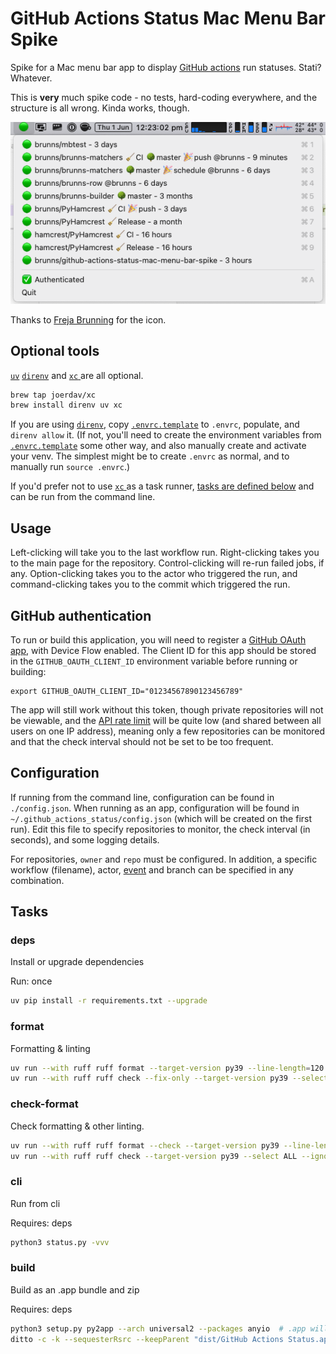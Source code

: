 # GitHub Actions Status Mac Menu Bar Spike

Spike for a Mac menu bar app to display [GitHub actions](https://pinboard.in/u:brunns/t:github-actions) run statuses. Stati? Whatever.

This is **very** much spike code - no tests, hard-coding everywhere, and the structure is all wrong. Kinda works, though.

![image](docs/images/screenshot.png)

Thanks to [Freja Brunning](https://twitter.com/freja_brunning) for the icon.

## Optional tools

[`uv`](https://docs.astral.sh/uv) [`direnv`](https://direnv.net) and [`xc` ](https://xcfile.dev) are all optional.

```sh
brew tap joerdav/xc
brew install direnv uv xc
```

If you are using [`direnv`](https://direnv.net/), copy [`.envrc.template`](/.envrc.template) to `.envrc`, populate, and
`direnv allow` it. (If not, you'll need to create the environment variables from [`.envrc.template`](/.envrc.template)
some other way, and also manually create and activate your venv. The simplest might be to create `.envrc` as normal, 
and to manually run `source .envrc`.)

If you'd prefer not to use [`xc` ](https://xcfile.dev/) as a task runner, [tasks are defined below](#Tasks) and can be 
run from the command line.

## Usage

Left-clicking will take you to the last workflow run. Right-clicking takes you to the main page for the repository. 
Control-clicking will re-run failed jobs, if any. Option-clicking takes you to the actor who triggered the run, and 
command-clicking takes you to the commit which triggered the run.

## GitHub authentication

To run or build this application, you will need to register a
[GitHub OAuth app](https://docs.github.com/en/apps/oauth-apps/building-oauth-apps/creating-an-oauth-app), with Device
Flow enabled. The Client ID for this app should be stored in the `GITHUB_OAUTH_CLIENT_ID` environment variable before
running or building:

```shell
export GITHUB_OAUTH_CLIENT_ID="01234567890123456789"
```

The app will still work without this token, though private repositories will not be viewable, and the
[API rate limit](https://docs.github.com/en/rest/overview/resources-in-the-rest-api#rate-limiting) will be quite low
(and shared between all users on one IP address), meaning only a few repositories can be monitored and that the check
interval should not be set to be too frequent.

## Configuration

If running from the command line, configuration can be found in `./config.json`. When running as an app,
configuration will be found in `~/.github_actions_status/config.json` (which will be created on the first
run). Edit this file to specify repositories to monitor, the check interval (in seconds), and some logging details.

For repositories, `owner` and `repo` must be configured. In addition, a specific workflow (filename), actor,
[event](https://docs.github.com/en/actions/using-workflows/events-that-trigger-workflows) and branch can be specified
in any combination.

## Tasks

### deps

Install or upgrade dependencies

Run: once
```sh
uv pip install -r requirements.txt --upgrade
````

### format

Formatting & linting

```sh
uv run --with ruff ruff format --target-version py39 --line-length=120
uv run --with ruff ruff check --fix-only --target-version py39 --select ALL --ignore T201,ANN,D --line-length=120
```

### check-format

Check formatting & other linting.

```sh
uv run --with ruff ruff format --check --target-version py39 --line-length=120
uv run --with ruff ruff check --target-version py39 --select ALL --ignore T201,ANN,D --line-length=120
```

### cli

Run from cli

Requires: deps
```sh 
python3 status.py -vvv
```

### build

Build as an .app bundle and zip

Requires: deps
```sh 
python3 setup.py py2app --arch universal2 --packages anyio  # .app will be found in the dist/ folder
ditto -c -k --sequesterRsrc --keepParent "dist/GitHub Actions Status.app" "dist/GitHub Actions Status.app.zip"
```
